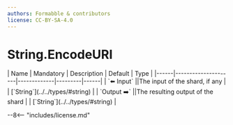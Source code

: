 ```yaml
---
authors: Formabble & contributors
license: CC-BY-SA-4.0
---
```



# String.EncodeURI

<div class="sh-parameters" markdown="1">
| Name | Mandatory | Description | Default | Type |
|------|---------------------|-------------|---------|------|
| `⬅️ Input` ||The input of the shard, if any | | [`String`](../../types/#string) |
| `Output ➡️` ||The resulting output of the shard | | [`String`](../../types/#string) |

</div>



--8<-- "includes/license.md"

